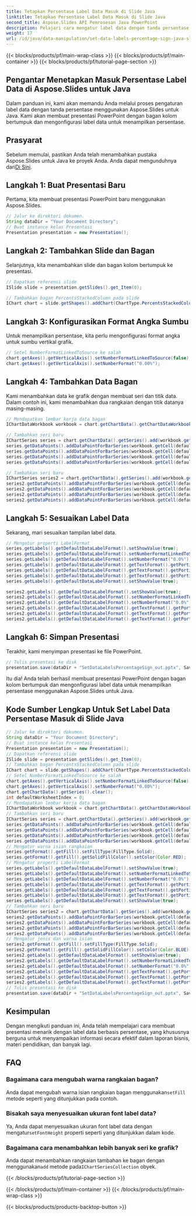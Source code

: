 ```yaml
---
title: Tetapkan Persentase Label Data Masuk di Slide Java
linktitle: Tetapkan Persentase Label Data Masuk di Slide Java
second_title: Aspose.Slides API Pemrosesan Java PowerPoint
description: Pelajari cara mengatur label data dengan tanda persentase dalam presentasi PowerPoint menggunakan Aspose.Slides untuk Java. Buat bagan yang menarik dengan panduan langkah demi langkah dan kode sumber.
weight: 17
url: /id/java/data-manipulation/set-data-labels-percentage-sign-java-slides/
---
```


{{< blocks/products/pf/main-wrap-class >}}
{{< blocks/products/pf/main-container >}}
{{< blocks/products/pf/tutorial-page-section >}}


## Pengantar Menetapkan Masuk Persentase Label Data di Aspose.Slides untuk Java

Dalam panduan ini, kami akan memandu Anda melalui proses pengaturan label data dengan tanda persentase menggunakan Aspose.Slides untuk Java. Kami akan membuat presentasi PowerPoint dengan bagan kolom bertumpuk dan mengonfigurasi label data untuk menampilkan persentase.

## Prasyarat

 Sebelum memulai, pastikan Anda telah menambahkan pustaka Aspose.Slides untuk Java ke proyek Anda. Anda dapat mengunduhnya dari[Di Sini](https://releases.aspose.com/slides/java/).

## Langkah 1: Buat Presentasi Baru

Pertama, kita membuat presentasi PowerPoint baru menggunakan Aspose.Slides.

```java
// Jalur ke direktori dokumen.
String dataDir = "Your Document Directory";
// Buat instance kelas Presentasi
Presentation presentation = new Presentation();
```

## Langkah 2: Tambahkan Slide dan Bagan

Selanjutnya, kita menambahkan slide dan bagan kolom bertumpuk ke presentasi.

```java
// Dapatkan referensi slide
ISlide slide = presentation.getSlides().get_Item(0);

// Tambahkan bagan PercentsStackedColumn pada slide
IChart chart = slide.getShapes().addChart(ChartType.PercentsStackedColumn, 20, 20, 500, 400);
```

## Langkah 3: Konfigurasikan Format Angka Sumbu

Untuk menampilkan persentase, kita perlu mengonfigurasi format angka untuk sumbu vertikal grafik.

```java
// Setel NumberFormatLinkedToSource ke salah
chart.getAxes().getVerticalAxis().setNumberFormatLinkedToSource(false);
chart.getAxes().getVerticalAxis().setNumberFormat("0.00%");
```

## Langkah 4: Tambahkan Data Bagan

Kami menambahkan data ke grafik dengan membuat seri dan titik data. Dalam contoh ini, kami menambahkan dua rangkaian dengan titik datanya masing-masing.

```java
// Mendapatkan lembar kerja data bagan
IChartDataWorkbook workbook = chart.getChartData().getChartDataWorkbook();

// Tambahkan seri baru
IChartSeries series = chart.getChartData().getSeries().add(workbook.getCell(defaultWorksheetIndex, 0, 1, "Reds"), chart.getType());
series.getDataPoints().addDataPointForBarSeries(workbook.getCell(defaultWorksheetIndex, 1, 1, 0.30));
series.getDataPoints().addDataPointForBarSeries(workbook.getCell(defaultWorksheetIndex, 2, 1, 0.50));
series.getDataPoints().addDataPointForBarSeries(workbook.getCell(defaultWorksheetIndex, 3, 1, 0.80));
series.getDataPoints().addDataPointForBarSeries(workbook.getCell(defaultWorksheetIndex, 4, 1, 0.65));

// Tambahkan seri baru
IChartSeries series2 = chart.getChartData().getSeries().add(workbook.getCell(defaultWorksheetIndex, 0, 2, "Blues"), chart.getType());
series2.getDataPoints().addDataPointForBarSeries(workbook.getCell(defaultWorksheetIndex, 1, 2, 0.70));
series2.getDataPoints().addDataPointForBarSeries(workbook.getCell(defaultWorksheetIndex, 2, 2, 0.50));
series2.getDataPoints().addDataPointForBarSeries(workbook.getCell(defaultWorksheetIndex, 3, 2, 0.20));
series2.getDataPoints().addDataPointForBarSeries(workbook.getCell(defaultWorksheetIndex, 4, 2, 0.35));
```

## Langkah 5: Sesuaikan Label Data

Sekarang, mari sesuaikan tampilan label data.

```java
// Mengatur properti LabelFormat
series.getLabels().getDefaultDataLabelFormat().setShowValue(true);
series.getLabels().getDefaultDataLabelFormat().setNumberFormatLinkedToSource(false);
series.getLabels().getDefaultDataLabelFormat().setNumberFormat("0.0%");
series.getLabels().getDefaultDataLabelFormat().getTextFormat().getPortionFormat().setFontHeight(10);
series.getLabels().getDefaultDataLabelFormat().getTextFormat().getPortionFormat().getFillFormat().setFillType(FillType.Solid);
series.getLabels().getDefaultDataLabelFormat().getTextFormat().getPortionFormat().getFillFormat().getSolidFillColor().setColor(Color.WHITE);
series.getLabels().getDefaultDataLabelFormat().setShowValue(true);

series2.getLabels().getDefaultDataLabelFormat().setShowValue(true);
series2.getLabels().getDefaultDataLabelFormat().setNumberFormatLinkedToSource(false);
series2.getLabels().getDefaultDataLabelFormat().setNumberFormat("0.0%");
series2.getLabels().getDefaultDataLabelFormat().getTextFormat().getPortionFormat().setFontHeight(10);
series2.getLabels().getDefaultDataLabelFormat().getTextFormat().getPortionFormat().getFillFormat().setFillType(FillType.Solid);
series2.getLabels().getDefaultDataLabelFormat().getTextFormat().getPortionFormat().getFillFormat().getSolidFillColor().setColor(Color.WHITE);
```

## Langkah 6: Simpan Presentasi

Terakhir, kami menyimpan presentasi ke file PowerPoint.

```java
// Tulis presentasi ke disk
presentation.save(dataDir + "SetDataLabelsPercentageSign_out.pptx", SaveFormat.Pptx);
```

Itu dia! Anda telah berhasil membuat presentasi PowerPoint dengan bagan kolom bertumpuk dan mengonfigurasi label data untuk menampilkan persentase menggunakan Aspose.Slides untuk Java.

## Kode Sumber Lengkap Untuk Set Label Data Persentase Masuk di Slide Java

```java
// Jalur ke direktori dokumen.
String dataDir = "Your Document Directory";
// Buat instance kelas Presentasi
Presentation presentation = new Presentation();
// Dapatkan referensi slide
ISlide slide = presentation.getSlides().get_Item(0);
// Tambahkan bagan PercentsStackedColumn pada slide
IChart chart = slide.getShapes().addChart(ChartType.PercentsStackedColumn, 20, 20, 500, 400);
// Setel NumberFormatLinkedToSource ke salah
chart.getAxes().getVerticalAxis().setNumberFormatLinkedToSource(false);
chart.getAxes().getVerticalAxis().setNumberFormat("0.00%");
chart.getChartData().getSeries().clear();
int defaultWorksheetIndex = 0;
// Mendapatkan lembar kerja data bagan
IChartDataWorkbook workbook = chart.getChartData().getChartDataWorkbook();
// Tambahkan seri baru
IChartSeries series = chart.getChartData().getSeries().add(workbook.getCell(defaultWorksheetIndex, 0, 1, "Reds"), chart.getType());
series.getDataPoints().addDataPointForBarSeries(workbook.getCell(defaultWorksheetIndex, 1, 1, 0.30));
series.getDataPoints().addDataPointForBarSeries(workbook.getCell(defaultWorksheetIndex, 2, 1, 0.50));
series.getDataPoints().addDataPointForBarSeries(workbook.getCell(defaultWorksheetIndex, 3, 1, 0.80));
series.getDataPoints().addDataPointForBarSeries(workbook.getCell(defaultWorksheetIndex, 4, 1, 0.65));
// Mengatur warna isian rangkaian
series.getFormat().getFill().setFillType(FillType.Solid);
series.getFormat().getFill().getSolidFillColor().setColor(Color.RED);
// Mengatur properti LabelFormat
series.getLabels().getDefaultDataLabelFormat().setShowValue(true);
series.getLabels().getDefaultDataLabelFormat().setNumberFormatLinkedToSource(false);
series.getLabels().getDefaultDataLabelFormat().setNumberFormat("0.0%");
series.getLabels().getDefaultDataLabelFormat().getTextFormat().getPortionFormat().setFontHeight(10);
series.getLabels().getDefaultDataLabelFormat().getTextFormat().getPortionFormat().getFillFormat().setFillType(FillType.Solid);
series.getLabels().getDefaultDataLabelFormat().getTextFormat().getPortionFormat().getFillFormat().getSolidFillColor().setColor(Color.WHITE);
series.getLabels().getDefaultDataLabelFormat().setShowValue(true);
// Tambahkan seri baru
IChartSeries series2 = chart.getChartData().getSeries().add(workbook.getCell(defaultWorksheetIndex, 0, 2, "Blues"), chart.getType());
series2.getDataPoints().addDataPointForBarSeries(workbook.getCell(defaultWorksheetIndex, 1, 2, 0.70));
series2.getDataPoints().addDataPointForBarSeries(workbook.getCell(defaultWorksheetIndex, 2, 2, 0.50));
series2.getDataPoints().addDataPointForBarSeries(workbook.getCell(defaultWorksheetIndex, 3, 2, 0.20));
series2.getDataPoints().addDataPointForBarSeries(workbook.getCell(defaultWorksheetIndex, 4, 2, 0.35));
// Mengatur jenis dan warna isian
series2.getFormat().getFill().setFillType(FillType.Solid);
series2.getFormat().getFill().getSolidFillColor().setColor(Color.BLUE);
series2.getLabels().getDefaultDataLabelFormat().setShowValue(true);
series2.getLabels().getDefaultDataLabelFormat().setNumberFormatLinkedToSource(false);
series2.getLabels().getDefaultDataLabelFormat().setNumberFormat("0.0%");
series2.getLabels().getDefaultDataLabelFormat().getTextFormat().getPortionFormat().setFontHeight(10);
series2.getLabels().getDefaultDataLabelFormat().getTextFormat().getPortionFormat().getFillFormat().setFillType(FillType.Solid);
series2.getLabels().getDefaultDataLabelFormat().getTextFormat().getPortionFormat().getFillFormat().getSolidFillColor().setColor(Color.WHITE);
// Tulis presentasi ke disk
presentation.save(dataDir + "SetDataLabelsPercentageSign_out.pptx", SaveFormat.Pptx);
```

## Kesimpulan

Dengan mengikuti panduan ini, Anda telah mempelajari cara membuat presentasi menarik dengan label data berbasis persentase, yang khususnya berguna untuk menyampaikan informasi secara efektif dalam laporan bisnis, materi pendidikan, dan banyak lagi.

## FAQ

### Bagaimana cara mengubah warna rangkaian bagan?

 Anda dapat mengubah warna isian rangkaian bagan menggunakan`setFill` metode seperti yang ditunjukkan pada contoh.

### Bisakah saya menyesuaikan ukuran font label data?

Ya, Anda dapat menyesuaikan ukuran font label data dengan mengatur`setFontHeight` properti seperti yang ditunjukkan dalam kode.

### Bagaimana cara menambahkan lebih banyak seri ke grafik?

 Anda dapat menambahkan rangkaian tambahan ke bagan dengan menggunakan`add` metode pada`IChartSeriesCollection` obyek.

{{< /blocks/products/pf/tutorial-page-section >}}

{{< /blocks/products/pf/main-container >}}
{{< /blocks/products/pf/main-wrap-class >}}

{{< blocks/products/products-backtop-button >}}
